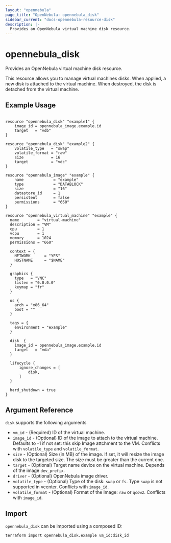 ```yaml
---
layout: "opennebula"
page_title: "OpenNebula: opennebula_disk"
sidebar_current: "docs-opennebula-resource-disk"
description: |-
  Provides an OpenNebula virtual machine disk resource.
---
```


# opennebula_disk

Provides an OpenNebula virtual machine disk resource.

This resource allows you to manage virtual machines disks. When applied,
a new disk is attached to the virtual machine. When destroyed, the disk is detached from the virtual machine.

## Example Usage

```hcl

resource "opennebula_disk" "example1" {
    image_id = opennebula_image.example.id
    target   = "vdb"
}

resource "opennebula_disk" "example2" {
    volatile_type   = "swap"
    volatile_format = "raw"
    size            = 16
    target          = "vdc"
}

resource "opennebula_image" "example" {
	name             = "example"
	type             = "DATABLOCK"
	size             = "16"
	datastore_id     = 1
	persistent       = false
	permissions      = "660"
}

resource "opennebula_virtual_machine" "example" {
  name        = "virtual-machine"
  description = "VM"
  cpu         = 1
  vcpu        = 1
  memory      = 1024
  permissions = "660"

  context = {
    NETWORK      = "YES"
    HOSTNAME     = "$NAME"
  }

  graphics {
    type   = "VNC"
    listen = "0.0.0.0"
    keymap = "fr"
  }

  os {
    arch = "x86_64"
    boot = ""
  }

  tags = {
    environment = "example"
  }

  disk  {
    image_id = opennebula_image.example.id
    target   = "vda"
  }

  lifecycle {
      ignore_changes = [
          disk,
      ]
  }

  hard_shutdown = true
}
```

## Argument Reference

`disk` supports the following arguments

* `vm_id` - (Required) ID of the virtual machine.
* `image_id` - (Optional) ID of the image to attach to the virtual machine. Defaults to -1 if not set: this skip Image attchment to the VM. Conflicts with `volatile_type` and `volatile_format`.
* `size` - (Optional) Size (in MB) of the image. If set, it will resize the image disk to the targeted size. The size must be greater than the current one.
* `target` - (Optional) Target name device on the virtual machine. Depends of the image `dev_prefix`.
* `driver` - (Optional) OpenNebula image driver.
* `volatile_type` - (Optional) Type of the disk: `swap` or `fs`. Type `swap` is not supported in vcenter. Conflicts with `image_id`.
* `volatile_format` - (Optional) Format of the Image: `raw` or `qcow2`. Conflicts with `image_id`.

## Import


`opennebula_disk` can be imported using a composed ID:

```sh
terraform import opennebula_disk.example vm_id:disk_id
```